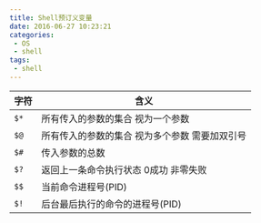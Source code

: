 ```yaml
---
title: Shell预订义变量
date: 2016-06-27 10:23:21
categories:
 - OS
 - shell
tags:
 - shell
---
```

| 字符 | 含义 |
| --- | --- |
| `$*` | 所有传入的参数的集合 视为一个参数 |
| `$@` | 所有传入的参数的集合 视为多个参数 需要加双引号 |
| `$#` | 传入参数的总数 |
| `$?` | 返回上一条命令执行状态 0成功 非零失败 |
| `$$` | 当前命令进程号(PID) |
| `$!` | 后台最后执行的命令的进程号(PID) |
